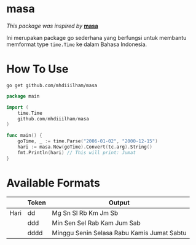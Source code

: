 # masa

*This package was inspired by* **[masa](https://github.com/armedi/masa)**

Ini merupakan package go sederhana yang berfungsi untuk membantu memformat type `time.Time` ke dalam Bahasa Indonesia.

# How To Use
```
go get github.com/mhdiiilham/masa
```

```go
package main

import (
    time.Time
    github.com/mhdiiilham/masa
)

func main() {
    goTime, _ := time.Parse("2006-01-02", "2000-12-15")
    hari := masa.New(goTime).Convert(tc.arg).String()
    fmt.Println(hari) // This will print: Jumat
}
```

# Available Formats
|         | Token | Output                                          |
| ------: | ----- | ----------------------------------------------- |
|    Hari | dd    | Mg Sn Sl Rb Km Jm Sb                            |
|         | ddd   | Min Sen Sel Rab Kam Jum Sab                     |
|         | dddd  | Minggu Senin Selasa Rabu Kamis Jumat Sabtu      |